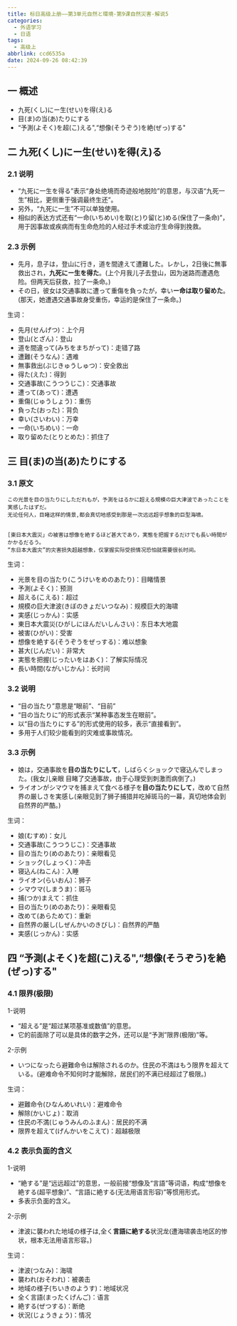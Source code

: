 ```yaml
---
title: 标日高级上册——第3单元自然と環境-第9课自然災害-解说5
categories:
  - 外语学习
  - 日语
tags:
  - 高级上
abbrlink: ccd6535a
date: 2024-09-26 08:42:39
---
```

## 一 概述

* 九死(くし)にー生(せい)を得(え)る
* 目(ま)の当(あ)たりにする
* “予測(よそく)を超(こ)える",“想像(そうぞう)を絶(ぜっ)する"

<!--more-->

## 二  九死(くし)にー生(せい)を得(え)る

### 2.1 说明

* “九死に一生を得る”表示“身处绝境而奇迹般地脱险”的意思，与汉语“九死一生”相比，更侧重于强调最终生还”。
* 另外，“九死に一生”不可以单独使用。
* 相似的表达方式还有“一命(いちめい)を取(と)り留(と)める(保住了一条命)”，用于因事故或疾病而有生命危险的人经过手术或治疗生命得到挽救。

### 2.3 示例

* 先月，息子は，登山に行き，道を間達えて遭難した。レかし，2日後に無事救出され，**九死にー生を得た**。(上个月我儿子去登山，因为迷路而遭遇危险。但两天后获救，捡了一条命。)
* その日，彼女は交通事故に遭って重傷を負ったが，幸い**ー命は取り留めた**。(那天，她遭遇交通事故身受重伤，幸运的是保住了一条命。)

生词：

* 先月(せんげつ)：上个月
* 登山(とざん)：登山
* 道を間違って(みちをまちがって)：走错了路
* 遭難(そうなん)：遇难
* 無事救出(ぶじきゅうしゅつ)：安全救出
* 得た(えた)：得到
* 交通事故(こうつうじこ)：交通事故
* 遭って(あって)：遭遇
* 重傷(じゅうしょう)：重伤
* 負った(おった)：背负
* 幸い(さいわい)：万幸
* 一命(いちめい)：一命
* 取り留めた(とりとめた)：抓住了

## 三 目(ま)の当(あ)たりにする

### 3.1 原文

```
この光景を目の当たりにしただれもが，予測をはるかに超える規模の巨大津波であったことを実感したはずだ。
无论任何人，目睹这样的情景,都会真切地感受到那是一次远远超乎想象的巨型海啸。


[東日本大震災」の被害は想像を絶するほど甚大であり，実態を把握するだけでも長い時間がかかるだるう。
“东日本大震灾”的灾害损失超越想象，仅掌握实际受损情况恐怕就需要很长时间。
```

生词：

* 光景を目の当たり(こうけいをめのあたり)：目睹情景
* 予測(よそく)：预测
* 超える(こえる)：超过
* 規模の巨大津波(きぼのきょだいつなみ)：规模巨大的海啸
* 実感(じっかん)：实感
* 東日本大震災(ひがしにほんだいしんさい)：东日本大地震
* 被害(ひがい)：受害
* 想像を絶する(そうぞうをぜっする)：难以想象
* 甚大(じんだい)：非常大
* 実態を把握(じったいをはあく)：了解实际情况
* 長い時間(ながいじかん)：长时间

### 3.2 说明

* “目の当たり”意思是“眼前”、“目前”
* “目の当たりに”的形式表示“某种事态发生在眼前”。
* 以“目の当たりにする”的形式使用的较多，表示“直接看到”。
* 多用于人们较少能看到的灾难或事故情况。

### 3.3 示例

* 娘は，交通事故を**目の当たりにして**，しばらくショックで寝込んでしまった。(我女儿亲眼
  目睹了交通事故，由于心理受到刺激而病倒了。)
* ライオンがシマウマを捕まえて食べる様子を**目の当たりにして**，改めて自然界の厳しさを実感し(亲眼见到了狮子捕猎并吃掉斑马的一幕，真切地体会到自然界的严酷。)


生词：

* 娘(むすめ)：女儿
* 交通事故(こうつうじこ)：交通事故
* 目の当たり(めのあたり)：亲眼看见
* ショック(しょっく)：冲击
* 寝込ん(ねこん)：入睡
* ライオン(らいおん)：狮子
* シマウマ(しまうま)：斑马
* 捕(つか)まえて：抓住
* 目の当たり(めのあたり)：亲眼看见
* 改めて(あらためて)：重新
* 自然界の厳し(しぜんかいのきびし)：自然界的严酷
* 実感(じっかん)：实感

## 四 “予測(よそく)を超(こ)える",“想像(そうぞう)を絶(ぜっ)する"

### 4.1 限界(极限)

1-说明

* “超える”是“超过某项基准或数值”的意思。
* 它的前面除了可以是具体的数字之外，还可以是“予測”限界(极限)”等。

2-示例

* いつになったら避難命令は解除されるのか。住民の不満はもう限界を超えている。(避难命令不知何时才能解除，居民们的不满已经超过了极限。)

生词：

* 避難命令(ひなんめいれい)：避难命令
* 解除(かいじょ)：取消
* 住民の不満(じゅうみんのふまん)：居民的不满
* 限界を超えて(げんかいをこえて)：超越极限

### 4.2 表示负面的含义

1-说明

* “絶する”是“远远超过”的意思，一般前接“想像及“言語”等词语，构成“想像を絶する(超平想象)”、“言語に絶する(无法用语言形容)”等惯用形式。
* 多表示负面的含义。

2-示例

* 津波に襲われた地域の様子は,全く**言語に絶する**状況龙(遭海啸袭击地区的惨状，根本无法用语言形容。)

生词：

* 津波(つなみ)：海啸
* 襲われ(おそわれ)：被袭击
* 地域の様子(ちいきのようす)：地域状况
* 全く言語(まったくげんご)：语言
* 絶する(ぜつする)：断绝
* 状況(じょうきょう)：情况

  